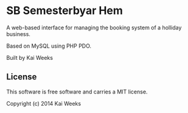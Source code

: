 SB Semesterbyar Hem
==================

A web-based interface for managing the booking system of a holliday business.

Based on MySQL using PHP PDO.

Built by Kai Weeks

License
------------------

This software is free software and carries a MIT license.

Copyright (c) 2014 Kai Weeks